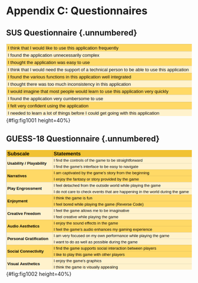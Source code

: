 # Appendix C: Questionnaires

## SUS Questionnaire {.unnumbered}

![SUS Questionnaire.](chapter-10-appendix-C/sus.png){#fig:fig1001 height=40%}

## GUESS-18 Questionnaire {.unnumbered}

![GUESS-18 Questionnaire.](chapter-10-appendix-C/guess-18.png){#fig:fig1002 height=40%}
